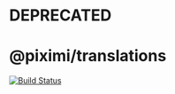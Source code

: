 # DEPRECATED
# @piximi/translations

[![Build Status](https://travis-ci.org/piximi/translations.svg?branch=master)](https://travis-ci.org/piximi/translations)
